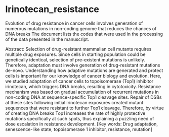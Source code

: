 # Irinotecan_resistance
Evolution of drug resistance in cancer cells involves generation of numerous mutations in non-coding genome that reduces the chances of DNA breaks
The document lists the codes that were used in the processing of the data presented in the manuscript.

Abstract:
Selection of drug-resistant mammalian cell mutants requires multiple drug exposures. Since cells in starting population could be genetically identical, selection of pre-existent mutations is unlikely. Therefore, adaptation must involve generation of drug-resistant mutations de-novo. Understanding how adaptive mutations are generated and protect cells is important for our knowledge of cancer biology and evolution. Here, we studied adaptation of cancer cells to topoisomerase (Top1) inhibitor irinotecan, which triggers DNA breaks, resulting in cytotoxicity. Resistance mechanism was based on gradual accumulation of recurrent mutations in non-coding DNA at sequence-specific Top1 cleavage sites. Repair of DSBs at these sites following initial irinotecan exposures created mutant sequences that were resistant to further Top1 cleavage. Therefore, by virtue of creating DNA breaks Top1 increases the rate of highly protective mutations specifically at such spots, thus explaining a puzzling need of dose escalation in resistance development.
[Key words: Drug adaptation, senescence-like state, topoisomerase 1 inhibitor, resistance, mutation]

